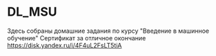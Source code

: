 # DL_MSU
Здесь собраны домашние задания по курсу "Введение в машинное обучение"
Сертификат за отличное окончание https://disk.yandex.ru/i/4F4uL2FsLT5tiA
